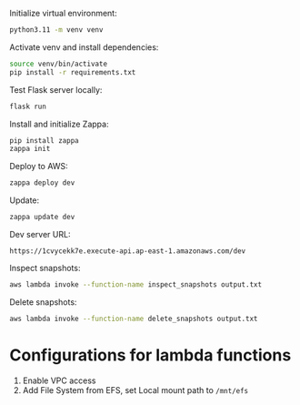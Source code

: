 Initialize virtual environment:
```bash
python3.11 -m venv venv
```

Activate venv and install dependencies:
```bash
source venv/bin/activate
pip install -r requirements.txt
```

Test Flask server locally:
```bash
flask run
```

Install and initialize Zappa:
```bash
pip install zappa
zappa init
```

Deploy to AWS:
```bash
zappa deploy dev
```

Update:
```bash
zappa update dev
```

Dev server URL:
```
https://1cvycekk7e.execute-api.ap-east-1.amazonaws.com/dev
```

Inspect snapshots:
```bash
aws lambda invoke --function-name inspect_snapshots output.txt
```

Delete snapshots:
```bash
aws lambda invoke --function-name delete_snapshots output.txt
```

# Configurations for lambda functions
1. Enable VPC access
2. Add File System from EFS, set Local mount path to `/mnt/efs`

